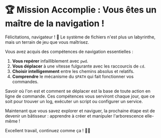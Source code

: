 # 🏆 Mission Accomplie : Vous êtes un maître de la navigation !

Félicitations, navigateur ! 🎉 Le système de fichiers n'est plus un labyrinthe, mais un terrain de jeu que vous maîtrisez.

Vous avez acquis des compétences de navigation essentielles :
1. **Vous repérer** infailliblement avec `pwd`.
2. **Vous déplacer** à une vitesse fulgurante avec les raccourcis de `cd`.
3. **Choisir intelligemment** entre les chemins absolus et relatifs.
4. **Comprendre** le mécanisme du `$PATH` qui fait fonctionner vos commandes.

Savoir où l'on est et comment se déplacer est la base de toute action en ligne de commande. Ces compétences vous serviront chaque jour, que ce soit pour trouver un log, exécuter un script ou configurer un service.

Maintenant que vous savez explorer et naviguer, la prochaine étape est de devenir un bâtisseur : apprendre à créer et manipuler l'arborescence elle-même !

Excellent travail, continuez comme ça ! 🐧✨